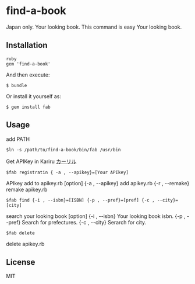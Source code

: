 # find-a-book

Japan only.
Your looking book.
This command is easy Your looking book.

## Installation


```
ruby
gem 'find-a-book'
```

And then execute:

    $ bundle

Or install it yourself as:

    $ gem install fab

## Usage
add PATH

    $ln -s /path/to/find-a-book/bin/fab /usr/bin

Get APIKey in Kariru
[カーリル](https://calil.jp/"calil")

    $fab registratin { -a , --apikey}=[Your APIkey]
APIkey add to apikey.rb
[option]
{-a , --apikey} add apikey.rb
{-r , --remake} remake apikey.rb

    $fab find {-i , --isbn}=[ISBN] {-p , --pref}=[pref] {-c , --city}=[city]
search your  looking book
[option]
{-i , --isbn} Your looking book isbn.
{-p , --pref} Search for prefectures.
{-c , --city} Serarch for city.

    $fab delete 
delete apikey.rb


## License
MIT
